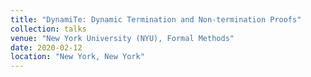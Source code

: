 ```yaml
---
title: "DynamiTe: Dynamic Termination and Non-termination Proofs"
collection: talks
venue: "New York University (NYU), Formal Methods"
date: 2020-02-12
location: "New York, New York"
---
```

